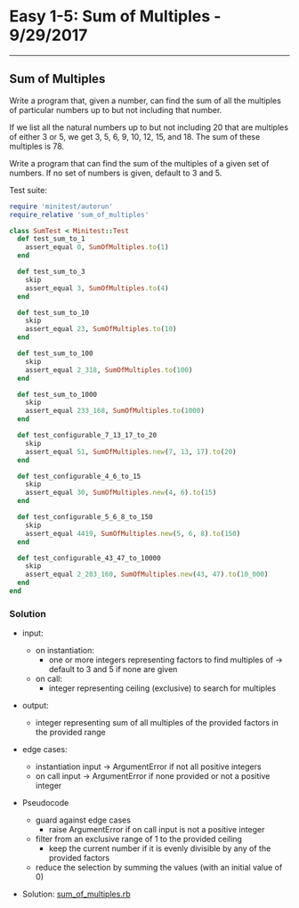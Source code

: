 
[comment]: # (sum_of_multiples.md)

# Easy 1-5: Sum of Multiples - 9/29/2017

---
## Sum of Multiples
Write a program that, given a number, can find the sum of all the multiples of particular numbers up to but not including that number.

If we list all the natural numbers up to but not including 20 that are multiples of either 3 or 5, we get 3, 5, 6, 9, 10, 12, 15, and 18. The sum of these multiples is 78.

Write a program that can find the sum of the multiples of a given set of numbers. If no set of numbers is given, default to 3 and 5.

Test suite:
``` ruby
require 'minitest/autorun'
require_relative 'sum_of_multiples'

class SumTest < Minitest::Test
  def test_sum_to_1
    assert_equal 0, SumOfMultiples.to(1)
  end

  def test_sum_to_3
    skip
    assert_equal 3, SumOfMultiples.to(4)
  end

  def test_sum_to_10
    skip
    assert_equal 23, SumOfMultiples.to(10)
  end

  def test_sum_to_100
    skip
    assert_equal 2_318, SumOfMultiples.to(100)
  end

  def test_sum_to_1000
    skip
    assert_equal 233_168, SumOfMultiples.to(1000)
  end

  def test_configurable_7_13_17_to_20
    skip
    assert_equal 51, SumOfMultiples.new(7, 13, 17).to(20)
  end

  def test_configurable_4_6_to_15
    skip
    assert_equal 30, SumOfMultiples.new(4, 6).to(15)
  end

  def test_configurable_5_6_8_to_150
    skip
    assert_equal 4419, SumOfMultiples.new(5, 6, 8).to(150)
  end

  def test_configurable_43_47_to_10000
    skip
    assert_equal 2_203_160, SumOfMultiples.new(43, 47).to(10_000)
  end
end
```

### Solution

* input:
  - on instantiation:
    + one or more integers representing factors to find multiples of -> default to 3 and 5 if none are given
  - on call:
    + integer representing ceiling (exclusive) to search for multiples
* output:
  - integer representing sum of all multiples of the provided factors in the provided range
* edge cases:
  - instantiation input -> ArgumentError if not all positive integers
  - on call input -> ArgumentError if none provided or not a positive integer


* Pseudocode
  - guard against edge cases
    + raise ArgumentError if on call input is not a positive integer
  - filter from an exclusive range of 1 to the provided ceiling
    + keep the current number if it is evenly divisible by any of the provided factors
  - reduce the selection by summing the values (with an initial value of 0)


* Solution: [sum_of_multiples.rb](sum_of_multiples.rb)
